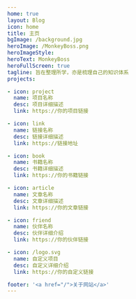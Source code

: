 ```yaml
---
home: true
layout: Blog
icon: home
title: 主页
bgImage: /background.jpg
heroImage: /MonkeyBoss.png
heroImageStyle:
heroText: MonkeyBoss
heroFullScreen: true
tagline: 旨在整理所学，亦是梳理自己的知识体系
projects:

- icon: project
  name: 项目名称
  desc: 项目详细描述
  link: https://你的项目链接

- icon: link
  name: 链接名称
  desc: 链接详细描述
  link: https://链接地址

- icon: book
  name: 书籍名称
  desc: 书籍详细描述
  link: https://你的书籍链接

- icon: article
  name: 文章名称
  desc: 文章详细描述
  link: https://你的文章链接

- icon: friend
  name: 伙伴名称
  desc: 伙伴详细介绍
  link: https://你的伙伴链接

- icon: /logo.svg
  name: 自定义项目
  desc: 自定义详细介绍
  link: https://你的自定义链接

footer: '<a href="/">关于网站</a>'
---
```

